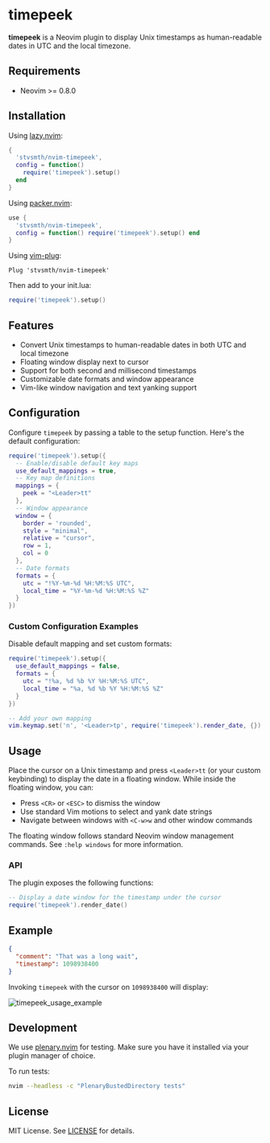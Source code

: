 # timepeek

**timepeek** is a Neovim plugin to display Unix timestamps as human-readable dates in UTC and the
local timezone.

## Requirements

- Neovim >= 0.8.0

## Installation

Using [lazy.nvim](https://github.com/folke/lazy.nvim):

```lua
{
  'stvsmth/nvim-timepeek',
  config = function()
    require('timepeek').setup()
  end
}
```

Using [packer.nvim](https://github.com/wbthomason/packer.nvim):

```lua
use {
  'stvsmth/nvim-timepeek',
  config = function() require('timepeek').setup() end
}
```

Using [vim-plug](https://github.com/junegunn/vim-plug):

```viml
Plug 'stvsmth/nvim-timepeek'
```

Then add to your init.lua:

```lua
require('timepeek').setup()
```

## Features

- Convert Unix timestamps to human-readable dates in both UTC and local timezone
- Floating window display next to cursor
- Support for both second and millisecond timestamps
- Customizable date formats and window appearance
- Vim-like window navigation and text yanking support

## Configuration

Configure `timepeek` by passing a table to the setup function. Here's the default configuration:

```lua
require('timepeek').setup({
  -- Enable/disable default key maps
  use_default_mappings = true,
  -- Key map definitions
  mappings = {
    peek = "<Leader>tt"
  },
  -- Window appearance
  window = {
    border = 'rounded',
    style = "minimal",
    relative = "cursor",
    row = 1,
    col = 0
  },
  -- Date formats
  formats = {
    utc = "!%Y-%m-%d %H:%M:%S UTC",
    local_time = "%Y-%m-%d %H:%M:%S %Z"
  }
})
```

### Custom Configuration Examples

Disable default mapping and set custom formats:

```lua
require('timepeek').setup({
  use_default_mappings = false,
  formats = {
    utc = "!%a, %d %b %Y %H:%M:%S UTC",
    local_time = "%a, %d %b %Y %H:%M:%S %Z"
  }
})

-- Add your own mapping
vim.keymap.set('n', '<Leader>tp', require('timepeek').render_date, {})
```

## Usage

Place the cursor on a Unix timestamp and press `<Leader>tt` (or your custom keybinding) to display
the date in a floating window. While inside the floating window, you can:

- Press `<CR>` or `<ESC>` to dismiss the window
- Use standard Vim motions to select and yank date strings
- Navigate between windows with `<C-w>w` and other window commands

The floating window follows standard Neovim window management commands. See `:help windows` for more information.

### API

The plugin exposes the following functions:

```lua
-- Display a date window for the timestamp under the cursor
require('timepeek').render_date()
```

## Example

```json
{
  "comment": "That was a long wait",
  "timestamp": 1098938400
}
```

Invoking `timepeek` with the cursor on `1098938400` will display:

![timepeek_usage_example](https://github.com/user-attachments/assets/f45a4f3a-3ccd-4118-b632-a9d248259953)

## Development

We use [plenary.nvim](https://github.com/nvim-lua/plenary.nvim) for testing. Make sure you have it installed via your plugin manager of choice.

To run tests:

```bash
nvim --headless -c "PlenaryBustedDirectory tests"
```

## License

MIT License. See [LICENSE](LICENSE) for details.
